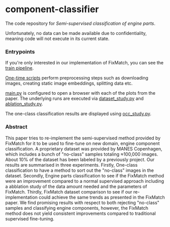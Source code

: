 # component-classifier
The code repository for _Semi-supervised classification of engine parts_.

Unfortunately, no data can be made available due to confidentiality, meaning code will not execute in its current state.

### Entrypoints
If you're only interested in our implementation of FixMatch, you can see the [train pipeline](src\component_classifier\train_loop_builder.py).

[One-time scripts](src\component_classifier\one_time_scripts) perform preprocessing steps such as downloading images, creating static image embeddings, splitting data etc.

[main.py](src\component_classifier\main.py) is configured to open a browser with each of the plots from the paper. The underlying runs are executed via [dataset_study.py](src\component_classifier\dataset_study.py) and 
[ablation_study.py](src\component_classifier\ablation_study.py).

The one-class classification results are displayed using [occ_study.py](src\component_classifier\occ_study.py).

### Abstract
This paper tries to re-implement the semi-supervised method provided by FixMatch for it to be used to
fine-tune on new domain, engine component classification. A proprietary dataset was provided by MANES
Copenhagen, which includes a bunch of "no-class" samples totaling ≈100,000 images. About 10% of the
dataset has been labeled by a previously project. Our results are summarised in three experiments. Firstly,
One-class classification to have a method to sort out the "no-class" images in the dataset. Secondly, Engine
parts classification to see if the FixMatch method were an improvement compared to a normal supervised
approach including a abblation study of the data amount needed and the parameters of FixMatch. Thirdly,
FixMatch dataset comparison to see if our re-implementation could achieve the same trends as presented in the
FixMatch paper. We find promising results with respect to both rejecting "no-class" samples and classifying
engine components, however, the FixMatch method does not yield consistent improvements compared to
traditional supervised fine-tuning.

